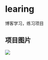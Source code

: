 # learing
博客学习，练习项目
##  项目图片
![](http://7xnqfz.com1.z0.glb.clouddn.com/TIM%E6%88%AA%E5%9B%BE20180717220429.png)
